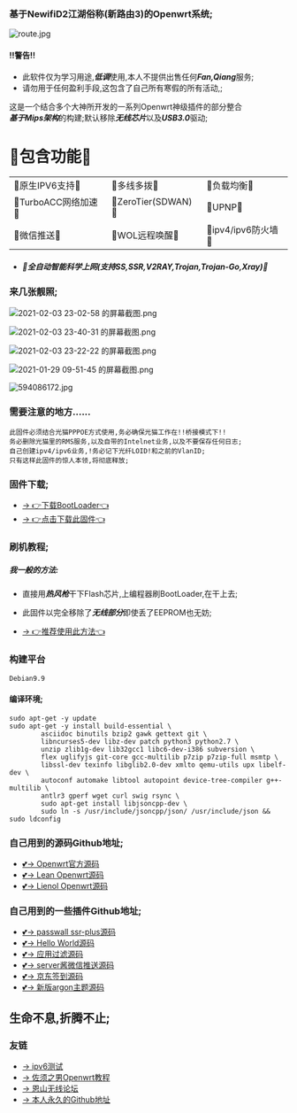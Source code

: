 ### 基于NewifiD2江湖俗称(新路由3)的Openwrt系统;

![route.jpg](https://ss1.bdstatic.com/70cFuXSh_Q1YnxGkpoWK1HF6hhy/it/u=1980062630,316990257&fm=26&gp=0.jpg) 

#### !!警告!!
- 此软件仅为学习用途,***低调***使用,本人不提供出售任何***Fan,Qiang***服务;
- 请勿用于任何盈利手段,这包含了自己所有寒假的所有活动,;


这是一个结合多个大神所开发的一系列Openwrt神级插件的部分整合    
***基于Mips架构***的构建;默认移除***无线芯片***以及***USB3.0***驱动;  

# 💖包含功能💖
|        |             |            |
|--------|-------------|------------|
|💖原生IPV6支持💖|💖多线多拨💖 |💖负载均衡💖|
|💖TurboACC网络加速💖|💖ZeroTier(SDWAN)💖 |💖UPNP💖 |
|💖微信推送💖|💖WOL远程唤醒💖 |💖ipv4/ipv6防火墙💖 |
- ##### 💖全自动智能科学上网(支持SS,SSR,V2RAY,Trojan,Trojan-Go,Xray)💖

### 来几张靓照;
![2021-02-03 23-02-58 的屏幕截图.png](https://i.loli.net/2021/02/04/aSor2pvx37ZP5dW.png) 

![2021-02-03 23-40-31 的屏幕截图.png](https://i.loli.net/2021/02/04/YxPpTtO6BSeKLJQ.png)

![2021-02-03 23-22-22 的屏幕截图.png](https://i.loli.net/2021/02/04/Hh2keQCKZgw13pP.png)

![2021-01-29 09-51-45 的屏幕截图.png](https://i.loli.net/2021/02/04/YzOienUhMf1gsXC.png)

![594086172.jpg](https://i.loli.net/2021/02/04/W5U27mGrpDNXFcB.jpg)


### 需要注意的地方......
```
此固件必须结合光猫PPPOE方式使用,务必确保光猫工作在!!桥接模式下!!
务必删除光猫里的RMS服务,以及自带的Intelnet业务,以及不要保存任何日志;
自己创建ipv4/ipv6业务,!务必记下光纤LOID!和之前的VlanID;
只有这样此固件的惊人本领,将彻底释放;
```

### 固件下载;

- [→ 👉下载BootLoader👈](https://github.com/wo2ni/NewifiD2_Openwrt/releases/download/v0.1/breed-mt7621-newifi-d2.bin)
- [→ 👉点击下载此固件👈](https://github.com/wo2ni/NewifiD2_Openwrt/releases/download/v0.1/openwrt-ramips-mt7621-d-team_newifi-d2-squashfs-sysupgrade.bin)

### 刷机教程;
##### 我一般的方法:
- 直接用***热风枪***干下Flash芯片,上编程器刷BootLoader,在干上去;  
- 此固件以完全移除了***无线部分***即使丢了EEPROM也无妨;

- [→ 👉推荐使用此方法👈](https://www.upantool.com/sense/luyouqi/14063.html)

### 构建平台
```
Debian9.9
```

#### 编译环境;
```
sudo apt-get -y update
sudo apt-get -y install build-essential \
        asciidoc binutils bzip2 gawk gettext git \
        libncurses5-dev libz-dev patch python3 python2.7 \
        unzip zlib1g-dev lib32gcc1 libc6-dev-i386 subversion \
        flex uglifyjs git-core gcc-multilib p7zip p7zip-full msmtp \
        libssl-dev texinfo libglib2.0-dev xmlto qemu-utils upx libelf-dev \
        autoconf automake libtool autopoint device-tree-compiler g++-multilib \
        antlr3 gperf wget curl swig rsync \
        sudo apt-get install libjsoncpp-dev \
        sudo ln -s /usr/include/jsoncpp/json/ /usr/include/json && sudo ldconfig
```

### 自己用到的源码Github地址;
- [💕→ Openwrt官方源码](https://github.com/openwrt/openwrt)
- [💕→ Lean Openwrt源码](https://github.com/coolsnowwolf/lede)
- [💕→ Lienol Openwrt源码](https://github.com/Lienol/openwrt)

### 自己用到的一些插件Github地址;
- [💕→ passwall ssr-plus源码](https://github.com/kenzok8/openwrt-packages)
- [💕→ Hello World源码](https://github.com/jerrykuku/luci-app-vssr)
- [💕→ 应用过滤源码](https://github.com/destan19/OpenAppFilter)
- [💕→ server酱微信推送源码](https://github.com/tty228/luci-app-serverchan)
- [💕→ 京东签到源码](https://github.com/jerrykuku/luci-app-jd-dailybonus)
- [💕→ 新版argon主题源码](https://github.com/jerrykuku/luci-theme-argon)

## 生命不息,折腾不止;

### 友链
- [→ ipv6测试](https://www.test-ipv6.com/)
- [→ 佐须之男Openwrt教程](http://forgotfun.org/)
- [→ 恩山无线论坛](https://www.right.com.cn/)
- [→ 本人永久的Github地址](https://github.com/wo2ni)
